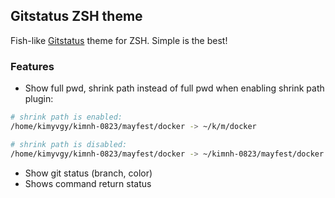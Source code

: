 ## Gitstatus ZSH theme

Fish-like [Gitstatus](https://github.com/oh-my-fish/theme-gitstatus) theme for ZSH. Simple is the best!

### Features

- Show full pwd, shrink path instead of full pwd when enabling shrink path plugin:
```bash
# shrink path is enabled:
/home/kimyvgy/kimnh-0823/mayfest/docker -> ~/k/m/docker

# shrink path is disabled:
/home/kimyvgy/kimnh-0823/mayfest/docker -> ~/kimnh-0823/mayfest/docker
```
- Show git status (branch, color)
- Shows command return status

